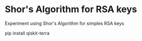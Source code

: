 # Shor's Algorithm for RSA keys 
Experiment using Shor's Algorithm for simples RSA keys


pip install qiskit-terra
